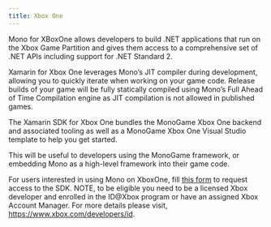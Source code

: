 ```yaml
---
title: Xbox One
---
```


Mono for XBoxOne allows developers to build .NET applications that run on the Xbox Game Partition and
gives them access to a comprehensive set of .NET APIs including support for .NET Standard 2.

Xamarin for Xbox One leverages Mono’s JIT compiler during development, allowing you to quickly iterate
when working on your game code.  Release builds of your game will be fully statically compiled using
Mono’s Full Ahead of Time Compilation engine as JIT compilation is not allowed in published games.

The Xamarin SDK for Xbox One bundles the MonoGame Xbox One backend and associated tooling as well as a
MonoGame Xbox One Visual Studio template to help you get started.

This will be useful to developers using the MonoGame framework, or embedding Mono as a high-level
framework into their game code.

For users interested in using Mono on XboxOne, fill [this form](https://aka.ms/xamarin-xbox-sign-up)
to request access to the SDK. NOTE, to be eligible you need to be a licensed Xbox developer and enrolled in the ID@Xbox program or have an assigned Xbox Account Manager. For more details please visit, https://www.xbox.com/developers/id.
